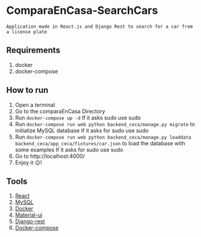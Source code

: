 # ComparaEnCasa-SearchCars
    Application made in React.js and Django Rest to search for a car from a license plate
   
## Requirements

1. docker
2. docker-compose

## How to run 

1. Open a terminal
2. Go to the comparaEnCasa Directory
3. Run `docker-compose up -d` If it asks sudo use sudo
4. Run `docker-compose run web python backend_ceca/manage.py migrate` to initialize MySQL database If it asks for sudo use sudo
5. Run `docker-compose run web python backend_ceca/manage.py loaddata backend_ceca/app_ceca/fixtures/car.json` to load the database with some examples If it asks for sudo use sudo
6. Go to http://localhost:4000/
7. Enjoy it :wink:!

## Tools

1. [React](https://es.reactjs.org/)
2. [MySQL](https://dev.mysql.com/doc/)
3. [Docker](https://docs.docker.com/)
4. [Material-ui](https://mui.com/getting-started/usage/)
5. [Django-rest](https://www.django-rest-framework.org/) 
6. [Docker-compose](https://docs.docker.com/compose/)
